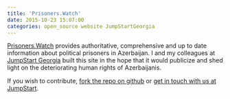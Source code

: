 ```yaml
---
title: 'Prisoners.Watch'
date: 2015-10-23 15:07:00
categories: open_source website JumpStartGeorgia
---
```

[Prisoners.Watch][site-url] provides authoritative, comprehensive and up to date information about political prisoners in Azerbaijan. I and my colleagues at [JumpStart Georgia][jumpstart-url] built this site in the hope that it would publicize and shed light on the deteriorating human rights of Azerbaijanis.

If you wish to contribute, [fork the repo on github][github-url] or [get in touch with us at JumpStart][jumpstart-contact-url].

[site-url]: https://prisoners.watch
[jumpstart-url]: http://jumpstart.ge
[jumpstart-contact-url]: http://jumpstart.ge/en/contact-us
[github-url]: https://github.com/JumpStartGeorgia/Azerbaijan-Political-Prisoners

